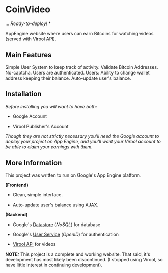 CoinVideo
=========

... *Ready-to-deploy!* *


AppEngine website where users can earn Bitcoins for watching videos (served with Virool API).

Main Features
-------------
Simple User System to keep track of activity.
Validate Bitcoin Addresses.
No-captcha. Users are authenticated.
Users: Ability to change wallet address keeping their balance.
Auto-update user's balance.

Installation
------------
*Before installing you will want to have both:*

* Google Account

* Virool Publisher's Account

*Though they are not strictly necessary you'll need the Google account to deploy your project on App Engine, and you'll want your Virool account to be able to claim your earnings with them.*


More Information
-----------------

This project was written to run on Google's App Engine platform.

**(Frontend)**

* Clean, simple interface.


* Auto-update user's balance using AJAX.

**(Backend)**

* Google's [Datastore](http://google.com) (*NoSQL*) for database

* Google's [User Service](http://google.com) (*OpenID*) for authentication

* [Virool API](http://virool.com) for videos


**NOTE:** This project is a complete and working website. That said, it's development has most likely
been discontinued. (I stopped using Virool, so have little interest in continuing development).

